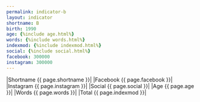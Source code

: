 ```yaml
---
permalink: indicator-b
layout: indicator
shortname: B
birth: 1990
age: {%include age.html%}
words: {%include words.html%}
indexmod: {%include indexmod.html%}
social: {%include social.html%}
facebook: 300000
instagram: 300000
---
```


|Shortname {{ page.shortname }}|
|Facebook {{ page.facebook }}|
|Instagram {{ page.instagram }}|
|Social {{ page.social }}|
|Age {{ page.age }}|
|Words {{ page.words }}|
|Total {{ page.indexmod }}|
